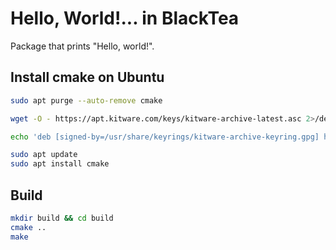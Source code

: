 
# Hello, World!... in BlackTea

Package that prints "Hello, world!".

## Install cmake on Ubuntu

```bash
sudo apt purge --auto-remove cmake
```
```bash
wget -O - https://apt.kitware.com/keys/kitware-archive-latest.asc 2>/dev/null | gpg --dearmor - | sudo tee /usr/share/keyrings/kitware-archive-keyring.gpg >/dev/null
```
```bash
echo 'deb [signed-by=/usr/share/keyrings/kitware-archive-keyring.gpg] https://apt.kitware.com/ubuntu/ noble main' | sudo tee /etc/apt/sources.list.d/kitware.list >/dev/null
```
```bash
sudo apt update
sudo apt install cmake
```

## Build

```bash
mkdir build && cd build
cmake ..
make